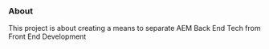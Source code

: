 ### About

This project is about creating a means to separate AEM Back End Tech from Front End Development

